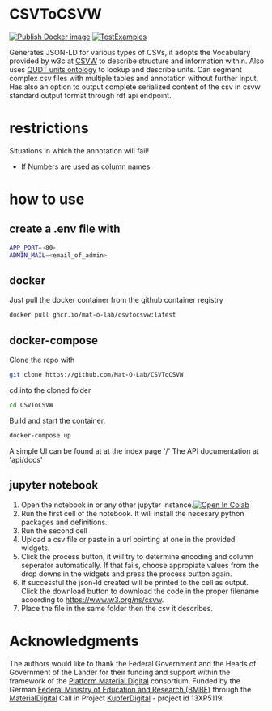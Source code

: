 # CSVToCSVW
[![Publish Docker image](https://github.com/Mat-O-Lab/CSVToCSVW/actions/workflows/PublishContainer.yml/badge.svg)](https://github.com/Mat-O-Lab/CSVToCSVW/actions/workflows/PublishContainer.yml)
[![TestExamples](https://github.com/Mat-O-Lab/CSVToCSVW/actions/workflows/TestExamples.yml/badge.svg?branch=main)](https://github.com/Mat-O-Lab/CSVToCSVW/actions/workflows/TestExamples.yml)

Generates JSON-LD for various types of CSVs, it adopts the Vocabulary provided by w3c at [CSVW](https://www.w3.org/ns/csvw) to describe structure and information within. Also uses [QUDT units ontology](https://github.com/qudt/qudt-public-repo/tree/main/vocab/unit) to lookup and describe units. 
Can segment complex csv files with multiple tables and annotation without further input. Has also an option to output complete serialized content of the csv in csvw standard output format through rdf api endpoint.

# restrictions
Situations in which the annotation will fail!
- If Numbers are used as column names 

# how to use

## create a .env file with
```bash
APP_PORT=<80>
ADMIN_MAIL=<email_of_admin>
```

## docker
Just pull the docker container from the github container registry
```bash
docker pull ghcr.io/mat-o-lab/csvtocsvw:latest
```

## docker-compose
Clone the repo with 
```bash
git clone https://github.com/Mat-O-Lab/CSVToCSVW
```
cd into the cloned folder
```bash
cd CSVToCSVW
```
Build and start the container.
```bash
docker-compose up
```

A simple UI can be found at at the index page '/'
The API documentation at 'api/docs'

## jupyter notebook
1. Open the notebook in or any other jupyter instance.[![Open In Colab](https://colab.research.google.com/assets/colab-badge.svg)](https://colab.research.google.com/github/Mat-O-Lab/CSVToCSVW/blob/main/csv_parser.ipynb)
2. Run the first cell of the notebook. It will install the necesary python packages and definitions.
3. Run the second cell
4. Upload a csv file or paste in a url pointing at one in the provided widgets.
5. Click the process button, it will try to determine encoding and column seperator automatically. If that fails, choose appropiate values from the drop downs in the widgets and press the process button again. 
6. If successful the json-ld created will be printed to the cell as output. Click the download button to download the code in the proper filename acoording to https://www.w3.org/ns/csvw.
7. Place the file in the same folder then the csv it describes.

# Acknowledgments
The authors would like to thank the Federal Government and the Heads of Government of the Länder for their funding and support within the framework of the [Platform Material Digital](https://www.materialdigital.de) consortium. Funded by the German [Federal Ministry of Education and Research (BMBF)](https://www.bmbf.de/bmbf/en/) through the [MaterialDigital](https://www.bmbf.de/SharedDocs/Publikationen/de/bmbf/5/31701_MaterialDigital.pdf?__blob=publicationFile&v=5) Call in Project [KupferDigital](https://www.materialdigital.de/project/1) - project id 13XP5119.

